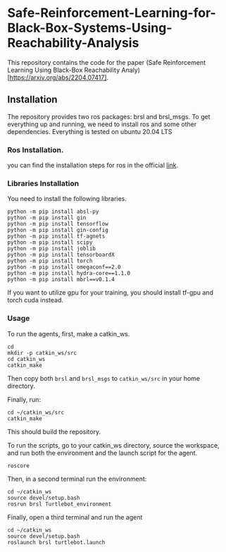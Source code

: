 # Safe-Reinforcement-Learning-for-Black-Box-Systems-Using-Reachability-Analysis
This repository contains the code for the paper (Safe Reinforcement Learning Using Black-Box Reachability Analy)[https://arxiv.org/abs/2204.07417].

## Installation
The repository provides two ros packages: brsl and brsl_msgs. To get everything up and running, we need to install ros and some other dependencies. Everything is tested on ubuntu 20.04 LTS

### Ros Installation.
you can find the installation steps for ros in the official [link](http://wiki.ros.org/noetic/Installation/Ubuntu).

### Libraries Installation
You need to install the following libraries.

```
python -m pip install absl-py
python -m pip install gin
python -m pip install tensorflow
python -m pip install gin-config
python -m pip install tf-agnets
python -m pip install scipy
python -m pip install joblib
python -m pip install tensorboardX
python -m pip install torch
python -m pip install omegaconf==2.0
python -m pip install hydra-core==1.1.0
python -m pip install mbrl==v0.1.4
```

If you want to utilize gpu for your training, you should install tf-gpu and torch cuda instead.


### Usage
To run the agents, first, make a catkin_ws.
```
cd
mkdir -p catkin_ws/src
cd catkin_ws
catkin_make
```

Then copy both `brsl` and `brsl_msgs` to `catkin_ws/src` in your home directory.

Finally, run:
```
cd ~/catkin_ws/src
catkin_make
```

This should build the repository.

To run the scripts, go to your catkin_ws directory, source the workspace, and run both the environment and the launch script for the agent.

```
roscore
```
Then, in a second terminal run the environment:

```
cd ~/catkin_ws
source devel/setup.bash
rosrun brsl Turtlebot_environment
```

Finally, open a third terminal and run the agent

```
cd ~/catkin_ws
source devel/setup.bash
roslaunch brsl turtlebot.launch
```
